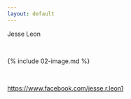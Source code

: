 ```yaml
---
layout: default
---
```


Jesse Leon

<br>

{% include 02-image.md %}

<br>

https://www.facebook.com/jesse.r.leon1

